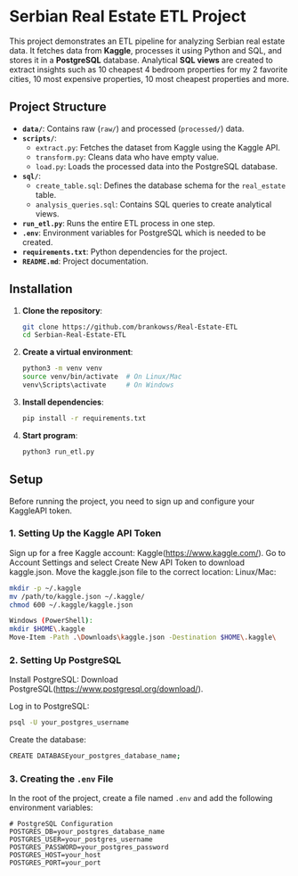# Serbian Real Estate ETL Project

This project demonstrates an ETL pipeline for analyzing Serbian real estate data. It fetches data from **Kaggle**, processes it using Python and SQL, and stores it in a **PostgreSQL** database. Analytical **SQL views** are created to extract insights such as  10 cheapest 4 bedroom properties for my 2 favorite cities, 10 most expensive properties, 10 most cheapest properties and more.

## **Project Structure**

- **`data/`**: Contains raw (`raw/`) and processed (`processed/`) data.
- **`scripts/`**:
  - `extract.py`: Fetches the dataset from Kaggle using the Kaggle API.
  - `transform.py`: Cleans data who have empty value.
  - `load.py`: Loads the processed data into the PostgreSQL database.
- **`sql/`**:
  - `create_table.sql`: Defines the database schema for the `real_estate` table.
  - `analysis_queries.sql`: Contains SQL queries to create analytical views.
- **`run_etl.py`**: Runs the entire ETL process in one step.
- **`.env`**: Environment variables for PostgreSQL which is needed to be created.
- **`requirements.txt`**: Python dependencies for the project.
- **`README.md`**: Project documentation.

## Installation

1. **Clone the repository**:
   ```bash
   git clone https://github.com/brankowss/Real-Estate-ETL
   cd Serbian-Real-Estate-ETL
   ```
2. **Create a virtual environment**:
    ```bash
    python3 -m venv venv
    source venv/bin/activate  # On Linux/Mac
    venv\Scripts\activate     # On Windows
    ```
3. **Install dependencies**:
    ```bash
    pip install -r requirements.txt
    ```

4. **Start program**:
    ```bash
    python3 run_etl.py
    ``` 

## Setup

Before running the project, you need to sign up and configure your KaggleAPI token.

### 1. Setting Up the Kaggle API Token

Sign up for a free Kaggle account: Kaggle(https://www.kaggle.com/).
Go to Account Settings and select Create New API Token to download kaggle.json.
Move the kaggle.json file to the correct location:
Linux/Mac:
```bash
mkdir -p ~/.kaggle
mv /path/to/kaggle.json ~/.kaggle/
chmod 600 ~/.kaggle/kaggle.json
``` 
```bash
Windows (PowerShell):
mkdir $HOME\.kaggle
Move-Item -Path .\Downloads\kaggle.json -Destination $HOME\.kaggle\
``` 
### 2. Setting Up PostgreSQL

Install PostgreSQL: Download PostgreSQL(https://www.postgresql.org/download/).

Log in to PostgreSQL:
```bash
psql -U your_postgres_username
``` 
Create the database:
```bash
CREATE DATABASEyour_postgres_database_name;
```

### 3. Creating the `.env` File

In the root of the project, create a file named `.env` and add the following environment variables:

```dotenv
# PostgreSQL Configuration
POSTGRES_DB=your_postgres_database_name
POSTGRES_USER=your_postgres_username
POSTGRES_PASSWORD=your_postgres_password
POSTGRES_HOST=your_host
POSTGRES_PORT=your_port
```  



